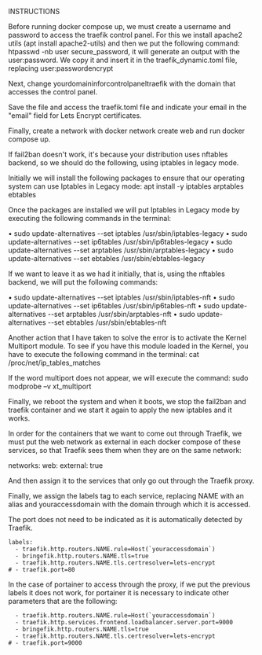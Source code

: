 INSTRUCTIONS

Before running docker compose up, we must create a username and password to access the traefik control panel. For this we install apache2 utils (apt install apache2-utils) and then we put the following command: htpasswd -nb user secure_password, it will generate an output with the user:password. We copy it and insert it in the traefik_dynamic.toml file, replacing user:passwordencrypt

Next, change yourdomaininforcontrolpaneltraefik with the domain that accesses the control panel.

Save the file and access the traefik.toml file and indicate your email in the "email" field for Lets Encrypt certificates.

Finally, create a network with docker network create web and run docker compose up.


If fail2ban doesn't work, it's because your distribution uses nftables backend, so we should do the following, using iptables in legacy mode.

Initially we will install the following packages to ensure that our operating system can use Iptables in Legacy mode:
  apt install -y iptables arptables ebtables

Once the packages are installed we will put Iptables in Legacy mode by executing the following commands in the terminal:

• sudo update-alternatives --set iptables /usr/sbin/iptables-legacy
• sudo update-alternatives --set ip6tables /usr/sbin/ip6tables-legacy
• sudo update-alternatives --set arptables /usr/sbin/arptables-legacy
• sudo update-alternatives --set ebtables /usr/sbin/ebtables-legacy

If we want to leave it as we had it initially, that is, using the nftables backend, we will put the following commands:

• sudo update-alternatives --set iptables /usr/sbin/iptables-nft
• sudo update-alternatives --set ip6tables /usr/sbin/ip6tables-nft
• sudo update-alternatives --set arptables /usr/sbin/arptables-nft
• sudo update-alternatives --set ebtables /usr/sbin/ebtables-nft

Another action that I have taken to solve the error is to activate the Kernel Multiport module. To see if you have this module loaded in the Kernel, you have to execute the following command in the terminal:
 cat /proc/net/ip_tables_matches

If the word multiport does not appear, we will execute the command: sudo modprobe –v xt_multiport

Finally, we reboot the system and when it boots, we stop the fail2ban and traefik container and we start it again to apply the new iptables and it works.




In order for the containers that we want to come out through Traefik, we must put the web network as external in each docker compose of these services, so that Traefik sees them when they are on the same network:

networks:
  web:
   external: true

And then assign it to the services that only go out through the Traefik proxy.

Finally, we assign the labels tag to each service, replacing NAME with an alias and youraccessdomain with the domain through which it is accessed.

The port does not need to be indicated as it is automatically detected by Traefik.

    labels:
      - traefik.http.routers.NAME.rule=Host(`youraccessdomain`)
      - bringefik.http.routers.NAME.tls=true
      - traefik.http.routers.NAME.tls.certresolver=lets-encrypt
    # - traefik.port=80

In the case of portainer to access through the proxy, if we put the previous labels it does not work, for portainer it is necessary to indicate other parameters that are the following:

      - traefik.http.routers.NAME.rule=Host(`youraccessdomain`)
      - traefik.http.services.frontend.loadbalancer.server.port=9000
      - bringefik.http.routers.NAME.tls=true
      - traefik.http.routers.NAME.tls.certresolver=lets-encrypt
    # - traefik.port=9000
